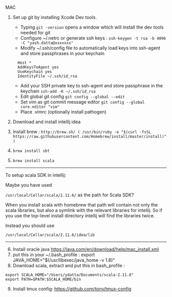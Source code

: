 MAC
1. Set up git by installing Xcode Dev tools.
    - Typing ```git -version``` opens a window which will install the dev tools needed for git
    - Configure ~/.netrc or generate ssh keys :
     ```ssh-keygen -t rsa -b 4096 -C "yash.datta@xxxxxxx"```
    - Modify ~/.ssh/config file to automatically load keys into ssh-agent and store passphrases in your keychain
    ```
      Host *
      AddKeysToAgent yes
      UseKeychain yes
      IdentityFile ~/.ssh/id_rsa
    ```
    - Add your SSH private key to ssh-agent and store passphrase in the keychain
    ```ssh-add -K ~/.ssh/id_rsa```
    - Edit global git config ```git config --global --edit```
    - Set vim as git commit message editor ```git config --global core.editor "vim"```
    - Place .vimrc (optionally install pathogen) 

2. Download and install intellij idea

3. Install brew : ```http://brew.sh/ ( /usr/bin/ruby -e "$(curl -fsSL https://raw.githubusercontent.com/Homebrew/install/master/install)" )```

4. ```brew install sbt```
5. ```brew install scala```
***
To setup scala SDK in intellij:
   
Maybe you have used

```/usr/local/Cellar/scala/2.11.6/```
as the path for Scala SDK?

When you install scala with homebrew that path will contain not only the scala libraries, but also a symlink with the relevant libraries for intellij. So if you use the top-level install directory intellij will find the libraries twice.

Instead you should use

```/usr/local/Cellar/scala/2.11.6/idea/lib```

***

6. Install oracle java https://java.com/en/download/help/mac_install.xml
7. put this in your ~/.bash_profile : export JAVA_HOME="$(/usr/libexec/java_home -v 1.8)"
8. Download scala, extract and put this in bash_profile :
```
export SCALA_HOME="/Users/ydatta/Documents/scala-2.11.8"
export PATH=$PATH:$SCALA_HOME/bin
```
9. Install tmux config: https://github.com/tony/tmux-config 
